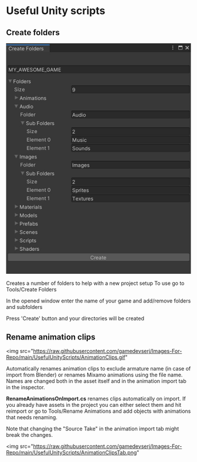 # Useful Unity scripts

## Create folders

<img src="https://raw.githubusercontent.com/gamedevserj/Images-For-Repo/main/UsefulUnityScripts/CreateFoldersWindow.jpg">

Creates a number of folders to help with a new project setup
To use go to Tools/Create Folders

In the opened window enter the name of your game and add/remove folders and subfolders

Press 'Create' button and your directories will be created

## Rename animation clips

<img src="https://raw.githubusercontent.com/gamedevserj/Images-For-Repo/main/UsefulUnityScripts/AnimationClips.gif"

Automatically renames animation clips to exclude armature name (in case of import from Blender) or renames Mixamo animations using the file name. Names are changed both in the asset itself and in the animation import tab in the inspector.

**RenameAnimationsOnImport.cs** renames clips automatically on import. If you already have assets in the project you can either select them and hit reimport or go to Tools/Rename Animations and add objects with animations that needs renaming.

Note that changing the "Source Take" in the animation import tab might break the changes.

<img src="https://raw.githubusercontent.com/gamedevserj/Images-For-Repo/main/UsefulUnityScripts/AnimationClipsTab.png"
